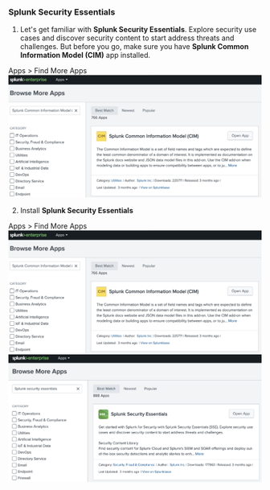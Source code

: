 ### Splunk Security Essentials
1. Let's get familiar with **Splunk Security Essentials**. Explore security use cases and discover security content to start address threats and challenges.
But before you go, make sure you have **Splunk Common Information Model (CIM)** app installed. 

Apps > Find More Apps 
![](attachments/2.5-CIM_install.png)


2. Install **Splunk Security Essentials**

Apps > Find More Apps
![](attachments/2.5-CIM_install.png)
![](attachments/2.5-SSE_install.png)
